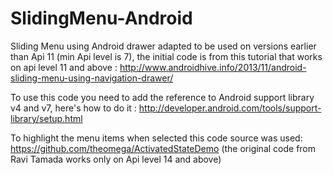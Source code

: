 SlidingMenu-Android
===================

Sliding Menu using Android drawer adapted to be used on versions earlier than Api 11 (min Api level is 7), the initial code is from this tutorial that works on api level 11 and above : http://www.androidhive.info/2013/11/android-sliding-menu-using-navigation-drawer/

To use this code you need to add the reference to Android support library v4 and v7, here's how to do it : http://developer.android.com/tools/support-library/setup.html 

To highlight the menu items when selected this code source was used: https://github.com/theomega/ActivatedStateDemo (the original code from Ravi Tamada works only on Api level 14 and above)

